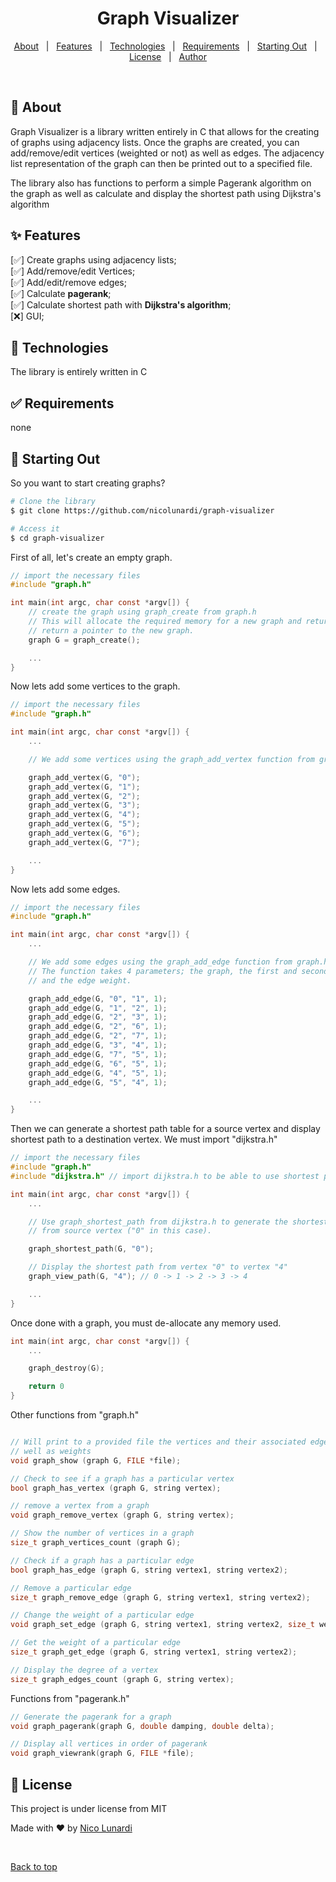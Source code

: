
<h1 align="center">Graph Visualizer</h1>

<!-- Status -->

<!-- <h4 align="center"> 
	🚧  Graph-visualizer 🚀 Under construction...  🚧
</h4> 

<hr> -->

<p align="center">
  <a href="#dart-About">About</a> &#xa0; | &#xa0;
  <a href="#sparkles-features">Features</a> &#xa0; | &#xa0;
  <a href="#rocket-technologies">Technologies</a> &#xa0; | &#xa0;
  <a href="#white_check_mark-requirements">Requirements</a> &#xa0; | &#xa0;
  <a href="#checkered_flag-starting-out">Starting Out</a> &#xa0; | &#xa0;
  <a href="#memo-license">License</a> &#xa0; | &#xa0;
  <a href="https://github.com/nicolunardi" target="_blank">Author</a>
</p>

<br>

## :dart: About ##

Graph Visualizer is a library written entirely in C that allows for the creating of graphs using adjacency lists. Once the graphs are created, you can add/remove/edit vertices (weighted or not) as well as edges. The adjacency list representation of the graph can then be printed out to a specified file.  

The library also has functions to perform a simple Pagerank algorithm on the graph as well as calculate and display the shortest path using Dijkstra's algorithm

## :sparkles: Features ##

[:white_check_mark:] Create graphs using adjacency lists;\
[:white_check_mark:] Add/remove/edit Vertices;\
[:white_check_mark:] Add/edit/remove edges;\
[:white_check_mark:] Calculate **pagerank**;\
[:white_check_mark:] Calculate shortest path with **Dijkstra's algorithm**;\
[:x:] GUI;

## :rocket: Technologies ##

The library is entirely written in C

## :white_check_mark: Requirements ##

none

## :checkered_flag: Starting Out ##

So you want to start creating graphs?

```bash
# Clone the library
$ git clone https://github.com/nicolunardi/graph-visualizer

# Access it
$ cd graph-visualizer
```

First of all, let's create an empty graph.

```C
// import the necessary files
#include "graph.h"

int main(int argc, char const *argv[]) {
    // create the graph using graph_create from graph.h
    // This will allocate the required memory for a new graph and return
    // return a pointer to the new graph. 
    graph G = graph_create();

    ...  
}
```

Now lets add some vertices to the graph.

```C
// import the necessary files
#include "graph.h"

int main(int argc, char const *argv[]) {
    ...

    // We add some vertices using the graph_add_vertex function from graph.h.

    graph_add_vertex(G, "0");
    graph_add_vertex(G, "1");
    graph_add_vertex(G, "2");
    graph_add_vertex(G, "3");
    graph_add_vertex(G, "4");
    graph_add_vertex(G, "5");
    graph_add_vertex(G, "6");
    graph_add_vertex(G, "7");

    ...  
}
```

Now lets add some edges.

```C
// import the necessary files
#include "graph.h"

int main(int argc, char const *argv[]) {
    ...

    // We add some edges using the graph_add_edge function from graph.h.
    // The function takes 4 parameters; the graph, the first and second vertices,
    // and the edge weight.

    graph_add_edge(G, "0", "1", 1);
    graph_add_edge(G, "1", "2", 1);
    graph_add_edge(G, "2", "3", 1);
    graph_add_edge(G, "2", "6", 1);
    graph_add_edge(G, "2", "7", 1);
    graph_add_edge(G, "3", "4", 1);
    graph_add_edge(G, "7", "5", 1);
    graph_add_edge(G, "6", "5", 1);
    graph_add_edge(G, "4", "5", 1);
    graph_add_edge(G, "5", "4", 1);

    ...  
}
```

Then we can generate a shortest path table for a source vertex and display shortest
path to a destination vertex. We must import "dijkstra.h"

```C
// import the necessary files
#include "graph.h"
#include "dijkstra.h" // import dijkstra.h to be able to use shortest path functions

int main(int argc, char const *argv[]) {
    ...

    // Use graph_shortest_path from dijkstra.h to generate the shortest path table
    // from source vertex ("0" in this case).

    graph_shortest_path(G, "0");

    // Display the shortest path from vertex "0" to vertex "4"
    graph_view_path(G, "4"); // 0 -> 1 -> 2 -> 3 -> 4

    ...
}
```

Once done with a graph, you must de-allocate any memory used.

```C
int main(int argc, char const *argv[]) {
    ...

    graph_destroy(G);

    return 0
}

```

Other functions from "graph.h"

```C

// Will print to a provided file the vertices and their associated edges as 
// well as weights
void graph_show (graph G, FILE *file);

// Check to see if a graph has a particular vertex
bool graph_has_vertex (graph G, string vertex);

// remove a vertex from a graph
void graph_remove_vertex (graph G, string vertex);

// Show the number of vertices in a graph
size_t graph_vertices_count (graph G);

// Check if a graph has a particular edge
bool graph_has_edge (graph G, string vertex1, string vertex2);

// Remove a particular edge
size_t graph_remove_edge (graph G, string vertex1, string vertex2);

// Change the weight of a particular edge
void graph_set_edge (graph G, string vertex1, string vertex2, size_t weight);

// Get the weight of a particular edge
size_t graph_get_edge (graph G, string vertex1, string vertex2);

// Display the degree of a vertex
size_t graph_edges_count (graph G, string vertex);


```

Functions from "pagerank.h"

```C
// Generate the pagerank for a graph
void graph_pagerank(graph G, double damping, double delta);

// Display all vertices in order of pagerank
void graph_viewrank(graph G, FILE *file);
```

## :memo: License ##

This project is under license from MIT

Made with :heart: by <a href="https://github.com/nicolunardi" target="_blank">Nico Lunardi</a>

&#xa0;

<a href="#top">Back to top</a>
